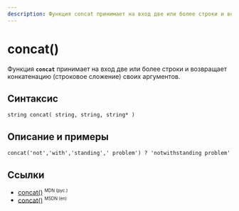 ```yaml
---
description: Функция concat принимает на вход две или более строки и возвращает конкатенацию (строковое сложение) своих аргументов
---
```


# concat()

Функция **`concat`** принимает на вход две или более строки и возвращает конкатенацию (строковое сложение) своих аргументов.

## Синтаксис

```
string concat( string, string, string* )
```

## Описание и примеры

```
concat('not','with','standing',' problem') ? 'notwithstanding problem'
```

## Ссылки

- [concat()](https://developer.mozilla.org/en-US/docs/Web/XPath/Functions/concat) <sup><small>MDN (рус.)</small></sup>
- [concat()](https://docs.microsoft.com/en-us/previous-versions/dotnet/netframework-4.0/ms256123%28v%3dvs.100%29) <sup><small>MSDN (en)</small></sup>
